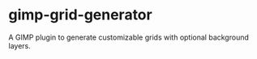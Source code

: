 # gimp-grid-generator
A GIMP plugin to generate customizable grids with optional background layers.
